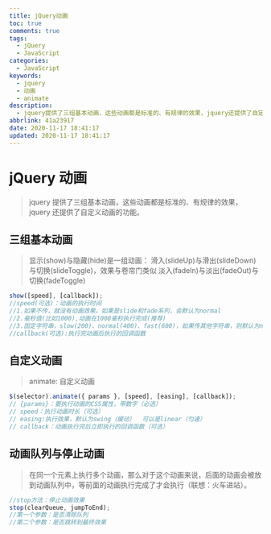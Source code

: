 ```yaml
---
title: jQuery动画
toc: true
comments: true
tags:
  - jQuery
  - JavaScript
categories:
  - JavaScript
keywords:
  - jquery
  - 动画
  - animate
description:
  - jquery提供了三组基本动画，这些动画都是标准的、有规律的效果，jquery还提供了自定义动画的功能。
abbrlink: 41a23917
date: 2020-11-17 18:41:17
updated: 2020-11-17 18:41:17
---
```


# jQuery 动画

<!-- more -->

> jquery 提供了三组基本动画，这些动画都是标准的、有规律的效果，jquery 还提供了自定义动画的功能。

## 三组基本动画

> 显示(show)与隐藏(hide)是一组动画：
> 滑入(slideUp)与滑出(slideDown)与切换(slideToggle)，效果与卷帘门类似
> 淡入(fadeIn)与淡出(fadeOut)与切换(fadeToggle)

```javascript
show([speed], [callback]);
//speed(可选)：动画的执行时间
//1.如果不传，就没有动画效果。如果是slide和fade系列，会默认为normal
//2.毫秒值(比如1000),动画在1000毫秒执行完成(推荐)
//3.固定字符串，slow(200)、normal(400)、fast(600)，如果传其他字符串，则默认为normal。
//callback(可选):执行完动画后执行的回调函数
```

## 自定义动画

> animate: 自定义动画

```javascript
$(selector).animate({ params }, [speed], [easing], [callback]);
// {params}：要执行动画的CSS属性，带数字（必选）
// speed：执行动画时长（可选）
// easing:执行效果，默认为swing（缓动）  可以是linear（匀速）
// callback：动画执行完后立即执行的回调函数（可选）
```

## 动画队列与停止动画

> 在同一个元素上执行多个动画，那么对于这个动画来说，后面的动画会被放到动画队列中，等前面的动画执行完成了才会执行（联想：火车进站）。

```javascript
//stop方法：停止动画效果
stop(clearQueue, jumpToEnd);
//第一个参数：是否清除队列
//第二个参数：是否跳转到最终效果
```
